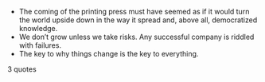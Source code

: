  - The coming of the printing press must have seemed as if it would turn the world upside down in the way it spread and, above all, democratized knowledge.
 - We don’t grow unless we take risks. Any successful company is riddled with failures.
 - The key to why things change is the key to everything.

3 quotes